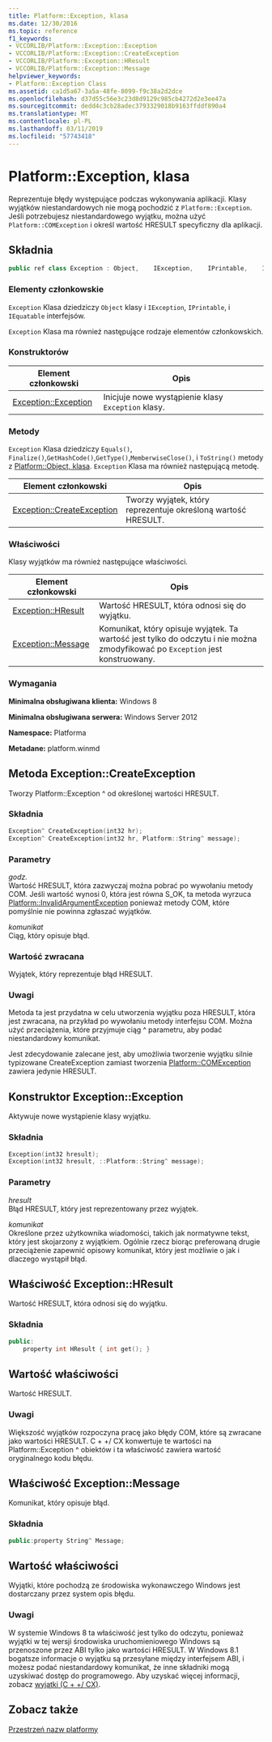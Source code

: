 ```yaml
---
title: Platform::Exception, klasa
ms.date: 12/30/2016
ms.topic: reference
f1_keywords:
- VCCORLIB/Platform::Exception::Exception
- VCCORLIB/Platform::Exception::CreateException
- VCCORLIB/Platform::Exception::HResult
- VCCORLIB/Platform::Exception::Message
helpviewer_keywords:
- Platform::Exception Class
ms.assetid: ca1d5a67-3a5a-48fe-8099-f9c38a2d2dce
ms.openlocfilehash: d37d55c56e3c23d8d9129c985cb4272d2e3ee47a
ms.sourcegitcommit: dedd4c3cb28adec3793329018b9163ffddf890a4
ms.translationtype: MT
ms.contentlocale: pl-PL
ms.lasthandoff: 03/11/2019
ms.locfileid: "57743418"
---
```

# <a name="platformexception-class"></a>Platform::Exception, klasa

Reprezentuje błędy występujące podczas wykonywania aplikacji. Klasy wyjątków niestandardowych nie mogą pochodzić z `Platform::Exception`. Jeśli potrzebujesz niestandardowego wyjątku, można użyć `Platform::COMException` i określ wartość HRESULT specyficzny dla aplikacji.

## <a name="syntax"></a>Składnia

```cpp
public ref class Exception : Object,    IException,    IPrintable,    IEquatable
```

### <a name="members"></a>Elementy członkowskie

`Exception` Klasa dziedziczy `Object` klasy i `IException`, `IPrintable`, i `IEquatable` interfejsów.

`Exception` Klasa ma również następujące rodzaje elementów członkowskich.

### <a name="constructors"></a>Konstruktorów

|Element członkowski|Opis|
|------------|-----------------|
|[Exception::Exception](#ctor)|Inicjuje nowe wystąpienie klasy `Exception` klasy.|

### <a name="methods"></a>Metody

`Exception` Klasa dziedziczy `Equals()`, `Finalize()`,`GetHashCode()`,`GetType()`,`MemberwiseClose()`, i `ToString()` metody z [Platform::Object, klasa](../cppcx/platform-object-class.md). `Exception` Klasa ma również następującą metodę.

|Element członkowski|Opis|
|------------|-----------------|
|[Exception::CreateException](#createexception)|Tworzy wyjątek, który reprezentuje określoną wartość HRESULT.|

### <a name="properties"></a>Właściwości

Klasy wyjątków ma również następujące właściwości.

|Element członkowski|Opis|
|------------|-----------------|
|[Exception::HResult](#hresult)|Wartość HRESULT, która odnosi się do wyjątku.|
|[Exception::Message](#message)|Komunikat, który opisuje wyjątek. Ta wartość jest tylko do odczytu i nie można zmodyfikować po `Exception` jest konstruowany.|

### <a name="requirements"></a>Wymagania

**Minimalna obsługiwana klienta:** Windows 8

**Minimalna obsługiwana serwera:** Windows Server 2012

**Namespace:** Platforma

**Metadane:** platform.winmd

## <a name="createexception"></a> Metoda Exception::CreateException

Tworzy Platform::Exception ^ od określonej wartości HRESULT.

### <a name="syntax"></a>Składnia

```cpp
Exception^ CreateException(int32 hr);
Exception^ CreateException(int32 hr, Platform::String^ message);
```

### <a name="parameters"></a>Parametry

*godz.*<br/>
Wartość HRESULT, która zazwyczaj można pobrać po wywołaniu metody COM. Jeśli wartość wynosi 0, która jest równa S_OK, ta metoda wyrzuca [Platform::InvalidArgumentException](../cppcx/platform-invalidargumentexception-class.md) ponieważ metody COM, które pomyślnie nie powinna zgłaszać wyjątków.

*komunikat*<br/>
Ciąg, który opisuje błąd.

### <a name="return-value"></a>Wartość zwracana

Wyjątek, który reprezentuje błąd HRESULT.

### <a name="remarks"></a>Uwagi

Metoda ta jest przydatna w celu utworzenia wyjątku poza HRESULT, która jest zwracana, na przykład po wywołaniu metody interfejsu COM. Można użyć przeciążenia, które przyjmuje ciąg ^ parametru, aby podać niestandardowy komunikat.

Jest zdecydowanie zalecane jest, aby umożliwia tworzenie wyjątku silnie typizowane CreateException zamiast tworzenia [Platform::COMException](../cppcx/platform-comexception-class.md) zawiera jedynie HRESULT.

## <a name="ctor"></a>  Konstruktor Exception::Exception

Aktywuje nowe wystąpienie klasy wyjątku.

### <a name="syntax"></a>Składnia

```cpp
Exception(int32 hresult);
Exception(int32 hresult, ::Platform::String^ message);
```

### <a name="parameters"></a>Parametry

*hresult*<br/>
Błąd HRESULT, który jest reprezentowany przez wyjątek.

*komunikat*<br/>
Określone przez użytkownika wiadomości, takich jak normatywne tekst, który jest skojarzony z wyjątkiem. Ogólnie rzecz biorąc preferowaną drugie przeciążenie zapewnić opisowy komunikat, który jest możliwie o jak i dlaczego wystąpił błąd.

## <a name="hresult"></a>  Właściwość Exception::HResult

Wartość HRESULT, która odnosi się do wyjątku.

### <a name="syntax"></a>Składnia

```cpp
public:
    property int HResult { int get(); }
```

## <a name="property-value"></a>Wartość właściwości

Wartość HRESULT.

### <a name="remarks"></a>Uwagi

Większość wyjątków rozpoczyna pracę jako błędy COM, które są zwracane jako wartości HRESULT. C + +/ CX konwertuje te wartości na Platform::Exception ^ obiektów i ta właściwość zawiera wartość oryginalnego kodu błędu.

## <a name="message"></a> Właściwość Exception::Message

Komunikat, który opisuje błąd.

### <a name="syntax"></a>Składnia

```cpp
public:property String^ Message;
```

## <a name="property-value"></a>Wartość właściwości

Wyjątki, które pochodzą ze środowiska wykonawczego Windows jest dostarczany przez system opis błędu.

### <a name="remarks"></a>Uwagi

W systemie Windows 8 ta właściwość jest tylko do odczytu, ponieważ wyjątki w tej wersji środowiska uruchomieniowego Windows są przenoszone przez ABI tylko jako wartości HRESULT. W Windows 8.1 bogatsze informacje o wyjątku są przesyłane między interfejsem ABI, i możesz podać niestandardowy komunikat, że inne składniki mogą uzyskiwać dostęp do programowego. Aby uzyskać więcej informacji, zobacz [wyjątki (C + +/ CX)](../cppcx/exceptions-c-cx.md).

## <a name="see-also"></a>Zobacz także

[Przestrzeń nazw platformy](../cppcx/platform-namespace-c-cx.md)
